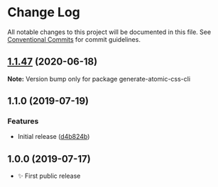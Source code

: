 # Change Log

All notable changes to this project will be documented in this file.
See [Conventional Commits](https://conventionalcommits.org) for commit guidelines.

## [1.1.47](https://gitlab.com/codsen/codsen/compare/generate-atomic-css-cli@1.1.46...generate-atomic-css-cli@1.1.47) (2020-06-18)

**Note:** Version bump only for package generate-atomic-css-cli





## 1.1.0 (2019-07-19)

### Features

- Initial release ([d4b824b](https://gitlab.com/codsen/codsen/commit/d4b824b))

## 1.0.0 (2019-07-17)

- ✨ First public release
